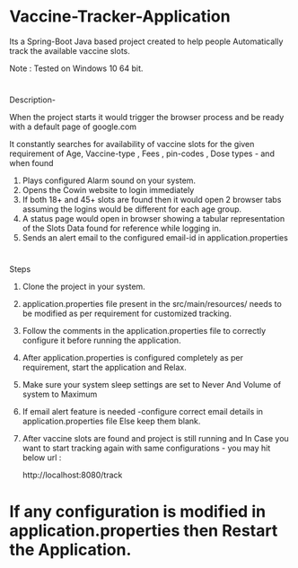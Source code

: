 # Vaccine-Tracker-Application

Its a Spring-Boot Java based project created to help people Automatically track the available vaccine slots.


Note : Tested on Windows 10  64 bit.

#

Description-

When the project starts it would trigger the browser process and be ready with a default page of google.com

It constantly searches for availability of vaccine slots for the given requirement of Age, Vaccine-type , Fees , pin-codes , Dose types - and when found
1. Plays configured Alarm sound on your system.
2. Opens the Cowin website to login immediately
3. If both 18+ and 45+ slots are found then it would open 2 browser tabs assuming the logins would be different for each age group.
4. A status page would open in browser showing a tabular representation of the Slots Data found for reference while logging in.
5. Sends an alert email to the configured email-id in application.properties 

#

Steps 

1. Clone the project in your system.
2. application.properties file present in the src/main/resources/  needs to be modified as per requirement for customized tracking.
3. Follow the comments in the application.properties file to correctly configure it before running the application.
4. After application.properties is configured completely as per requirement, start the application and Relax.
5. Make sure your system sleep settings are set to Never And Volume of system to Maximum
6. If email alert feature is needed -configure correct email details in application.properties file Else keep them blank. 
6. After vaccine slots are found and project is still running and In Case you want to start tracking again with same configurations - you may hit below url :

    http://localhost:8080/track
#

# If any configuration is modified in application.properties then Restart the Application.

